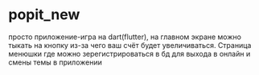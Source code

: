 # popit_new

просто приложение-игра на dart(flutter), на главном экране можно тыкать на кнопку из-за чего ваш счёт будет увеличиваться. Cтраница менюшки где можно зерегистрироваться в бд для выхода в онлайн и смены темы в приложении
